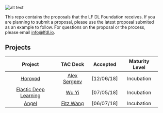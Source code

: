 ![alt text](https://www.linuxfoundation.org/wp-content/uploads/2018/08/lfdl-horizontal-color-768x63.png)

This repo contains the proposals that the LF DL Foundation receives. If you are planning to submit a proposal, please use the latest proposal submited as an example to follow. For questions on the proposal or the process, please email info@lfdl.io. 

## Projects

**Project**|**TAC Deck**|**Accepted**|**Maturity Level**
:-----:|:-----:|:-----:|:-----:
[Horovod](https://github.com/uber/horovod/)|[Alex Sergeev](https://github.com/LFDLFoundation/proposing-projects/blob/master/proposals/horovod.adoc)|[12/06/18]|Incubation
[Elastic Deep Learning](https://github.com/PaddlePaddle/edl)|[Wu Yi](https://github.com/LFDLFoundation/proposing-projects/blob/master/proposals/edl.adoc)|[07/05/18]|Incubation
[Angel](https://github.com/Angel-ML/angel/)|[Fitz Wang](https://github.com/LFDLFoundation/proposing-projects/blob/master/proposals/angel.adoc)|[06/07/18]|Incubation
